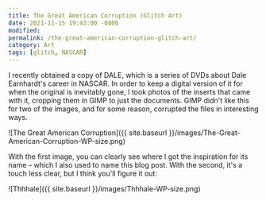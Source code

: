 ```yaml
---
title: The Great American Corruption (Glitch Art)
date: 2021-11-15 19:43:00 -0800
modified: 
permalink: /the-great-american-corruption-glitch-art/
category: Art
tags: [glitch, NASCAR]
---
```


I recently obtained a copy of DALE, which is a series of DVDs about Dale Earnhardt's career in NASCAR. In order to keep a digital version of it for when the original is inevitably gone, I took photos of the inserts that came with it, cropping them in GIMP to just the documents. GIMP didn't like this for two of the images, and for some reason, corrupted the files in interesting ways.

![The Great American Corruption]({{ site.baseurl }}/images/The-Great-American-Corruption-WP-size.png)

With the first image, you can clearly see where I got the inspiration for its name – which I also used to name this blog post. With the second, it's a touch less clear, but I think you'll figure it out:

![Thhhale]({{ site.baseurl }}/images/Thhhale-WP-size.png)
